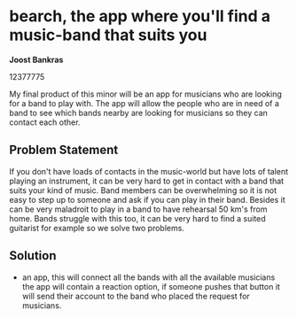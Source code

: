 # bearch, the app where you'll find a music-band that suits you

__Joost Bankras__

12377775

My final product of this minor will be an app for musicians who are looking for a band to play with. The app will allow the people who are in need of a band to see which bands nearby are looking for musicians so they can contact each other.

## Problem Statement

If you don't have loads of contacts in the music-world but have lots of talent playing an instrument, it can be very hard to get in contact with a band that suits your kind of music. Band members can be overwhelming so it is not easy to step up to someone and ask if you can play in their band. Besides it can be very maladroit to play in a band to have rehearsal 50 km's from home. Bands struggle with this too, it can be very hard to find a suited guitarist for example so we solve two problems.

## Solution

- an app, this will connect all the bands with all the available musicians the app will contain a reaction option, if someone pushes that button it will send their account to the band who placed the request for musicians.
